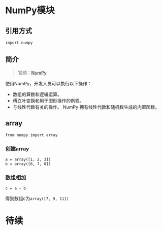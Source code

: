 # NumPy模块

## 引用方式
```
import numpy
```

## 简介

>官网：[NumPy](http://www.numpy.org/)

使用NumPy，开发人员可以执行以下操作：
* 数组的算数和逻辑运算。
* 傅立叶变换和用于图形操作的例程。
* 与线性代数有关的操作。 NumPy 拥有线性代数和随机数生成的内置函数。

## array
```
from numpy import array
```
### 创建array
```
a = array([1, 2, 3])
b = array([6, 7, 8])
```

### 数组相加
```
c = a + b
```
得到数组c为`array([7, 9, 11])`

# 待续
